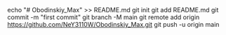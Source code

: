 echo "# Obodinskiy_Max" >> README.md
git init
git add README.md
git commit -m "first commit"
git branch -M main
git remote add origin https://github.com/NeY3110W/Obodinskiy_Max.git
git push -u origin main
